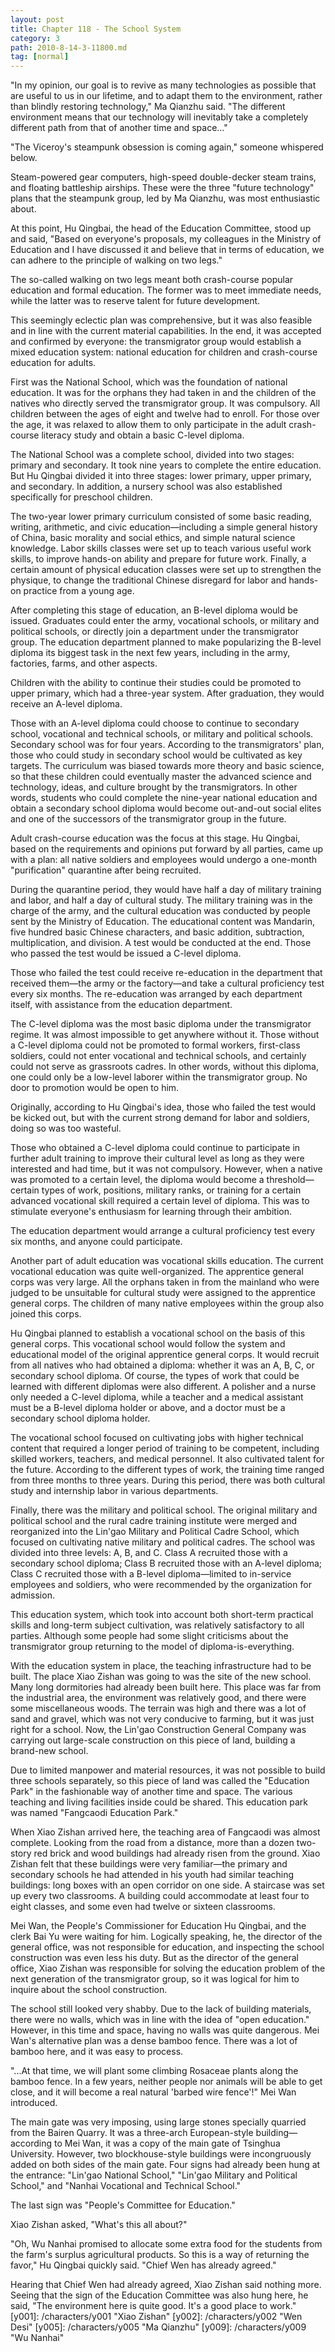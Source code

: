 ```yaml
---
layout: post
title: Chapter 118 - The School System
category: 3
path: 2010-8-14-3-11800.md
tag: [normal]
---
```


"In my opinion, our goal is to revive as many technologies as possible that are useful to us in our lifetime, and to adapt them to the environment, rather than blindly restoring technology," Ma Qianzhu said. "The different environment means that our technology will inevitably take a completely different path from that of another time and space..."

"The Viceroy's steampunk obsession is coming again," someone whispered below.

Steam-powered gear computers, high-speed double-decker steam trains, and floating battleship airships. These were the three "future technology" plans that the steampunk group, led by Ma Qianzhu, was most enthusiastic about.

At this point, Hu Qingbai, the head of the Education Committee, stood up and said, "Based on everyone's proposals, my colleagues in the Ministry of Education and I have discussed it and believe that in terms of education, we can adhere to the principle of walking on two legs."

The so-called walking on two legs meant both crash-course popular education and formal education. The former was to meet immediate needs, while the latter was to reserve talent for future development.

This seemingly eclectic plan was comprehensive, but it was also feasible and in line with the current material capabilities. In the end, it was accepted and confirmed by everyone: the transmigrator group would establish a mixed education system: national education for children and crash-course education for adults.

First was the National School, which was the foundation of national education. It was for the orphans they had taken in and the children of the natives who directly served the transmigrator group. It was compulsory. All children between the ages of eight and twelve had to enroll. For those over the age, it was relaxed to allow them to only participate in the adult crash-course literacy study and obtain a basic C-level diploma.

The National School was a complete school, divided into two stages: primary and secondary. It took nine years to complete the entire education. But Hu Qingbai divided it into three stages: lower primary, upper primary, and secondary. In addition, a nursery school was also established specifically for preschool children.

The two-year lower primary curriculum consisted of some basic reading, writing, arithmetic, and civic education—including a simple general history of China, basic morality and social ethics, and simple natural science knowledge. Labor skills classes were set up to teach various useful work skills, to improve hands-on ability and prepare for future work. Finally, a certain amount of physical education classes were set up to strengthen the physique, to change the traditional Chinese disregard for labor and hands-on practice from a young age.

After completing this stage of education, an B-level diploma would be issued. Graduates could enter the army, vocational schools, or military and political schools, or directly join a department under the transmigrator group. The education department planned to make popularizing the B-level diploma its biggest task in the next few years, including in the army, factories, farms, and other aspects.

Children with the ability to continue their studies could be promoted to upper primary, which had a three-year system. After graduation, they would receive an A-level diploma.

Those with an A-level diploma could choose to continue to secondary school, vocational and technical schools, or military and political schools. Secondary school was for four years. According to the transmigrators' plan, those who could study in secondary school would be cultivated as key targets. The curriculum was biased towards more theory and basic science, so that these children could eventually master the advanced science and technology, ideas, and culture brought by the transmigrators. In other words, students who could complete the nine-year national education and obtain a secondary school diploma would become out-and-out social elites and one of the successors of the transmigrator group in the future.

Adult crash-course education was the focus at this stage. Hu Qingbai, based on the requirements and opinions put forward by all parties, came up with a plan: all native soldiers and employees would undergo a one-month "purification" quarantine after being recruited.

During the quarantine period, they would have half a day of military training and labor, and half a day of cultural study. The military training was in the charge of the army, and the cultural education was conducted by people sent by the Ministry of Education. The educational content was Mandarin, five hundred basic Chinese characters, and basic addition, subtraction, multiplication, and division. A test would be conducted at the end. Those who passed the test would be issued a C-level diploma.

Those who failed the test could receive re-education in the department that received them—the army or the factory—and take a cultural proficiency test every six months. The re-education was arranged by each department itself, with assistance from the education department.

The C-level diploma was the most basic diploma under the transmigrator regime. It was almost impossible to get anywhere without it. Those without a C-level diploma could not be promoted to formal workers, first-class soldiers, could not enter vocational and technical schools, and certainly could not serve as grassroots cadres. In other words, without this diploma, one could only be a low-level laborer within the transmigrator group. No door to promotion would be open to him.

Originally, according to Hu Qingbai's idea, those who failed the test would be kicked out, but with the current strong demand for labor and soldiers, doing so was too wasteful.

Those who obtained a C-level diploma could continue to participate in further adult training to improve their cultural level as long as they were interested and had time, but it was not compulsory. However, when a native was promoted to a certain level, the diploma would become a threshold—certain types of work, positions, military ranks, or training for a certain advanced vocational skill required a certain level of diploma. This was to stimulate everyone's enthusiasm for learning through their ambition.

The education department would arrange a cultural proficiency test every six months, and anyone could participate.

Another part of adult education was vocational skills education. The current vocational education was quite well-organized. The apprentice general corps was very large. All the orphans taken in from the mainland who were judged to be unsuitable for cultural study were assigned to the apprentice general corps. The children of many native employees within the group also joined this corps.

Hu Qingbai planned to establish a vocational school on the basis of this general corps. This vocational school would follow the system and educational model of the original apprentice general corps. It would recruit from all natives who had obtained a diploma: whether it was an A, B, C, or secondary school diploma. Of course, the types of work that could be learned with different diplomas were also different. A polisher and a nurse only needed a C-level diploma, while a teacher and a medical assistant must be a B-level diploma holder or above, and a doctor must be a secondary school diploma holder.

The vocational school focused on cultivating jobs with higher technical content that required a longer period of training to be competent, including skilled workers, teachers, and medical personnel. It also cultivated talent for the future. According to the different types of work, the training time ranged from three months to three years. During this period, there was both cultural study and internship labor in various departments.

Finally, there was the military and political school. The original military and political school and the rural cadre training institute were merged and reorganized into the Lin'gao Military and Political Cadre School, which focused on cultivating native military and political cadres. The school was divided into three levels: A, B, and C. Class A recruited those with a secondary school diploma; Class B recruited those with an A-level diploma; Class C recruited those with a B-level diploma—limited to in-service employees and soldiers, who were recommended by the organization for admission.

This education system, which took into account both short-term practical skills and long-term subject cultivation, was relatively satisfactory to all parties. Although some people had some slight criticisms about the transmigrator group returning to the model of diploma-is-everything.

With the education system in place, the teaching infrastructure had to be built. The place Xiao Zishan was going to was the site of the new school. Many long dormitories had already been built here. This place was far from the industrial area, the environment was relatively good, and there were some miscellaneous woods. The terrain was high and there was a lot of sand and gravel, which was not very conducive to farming, but it was just right for a school. Now, the Lin'gao Construction General Company was carrying out large-scale construction on this piece of land, building a brand-new school.

Due to limited manpower and material resources, it was not possible to build three schools separately, so this piece of land was called the "Education Park" in the fashionable way of another time and space. The various teaching and living facilities inside could be shared. This education park was named "Fangcaodi Education Park."

When Xiao Zishan arrived here, the teaching area of Fangcaodi was almost complete. Looking from the road from a distance, more than a dozen two-story red brick and wood buildings had already risen from the ground. Xiao Zishan felt that these buildings were very familiar—the primary and secondary schools he had attended in his youth had similar teaching buildings: long boxes with an open corridor on one side. A staircase was set up every two classrooms. A building could accommodate at least four to eight classes, and some even had twelve or sixteen classrooms.

Mei Wan, the People's Commissioner for Education Hu Qingbai, and the clerk Bai Yu were waiting for him. Logically speaking, he, the director of the general office, was not responsible for education, and inspecting the school construction was even less his duty. But as the director of the general office, Xiao Zishan was responsible for solving the education problem of the next generation of the transmigrator group, so it was logical for him to inquire about the school construction.

The school still looked very shabby. Due to the lack of building materials, there were no walls, which was in line with the idea of "open education." However, in this time and space, having no walls was quite dangerous. Mei Wan's alternative plan was a dense bamboo fence. There was a lot of bamboo here, and it was easy to process.

"...At that time, we will plant some climbing Rosaceae plants along the bamboo fence. In a few years, neither people nor animals will be able to get close, and it will become a real natural 'barbed wire fence'!" Mei Wan introduced.

The main gate was very imposing, using large stones specially quarried from the Bairen Quarry. It was a three-arch European-style building—according to Mei Wan, it was a copy of the main gate of Tsinghua University. However, two blockhouse-style buildings were incongruously added on both sides of the main gate. Four signs had already been hung at the entrance: "Lin'gao National School," "Lin'gao Military and Political School," and "Nanhai Vocational and Technical School."

The last sign was "People's Committee for Education."

Xiao Zishan asked, "What's this all about?"

"Oh, Wu Nanhai promised to allocate some extra food for the students from the farm's surplus agricultural products. So this is a way of returning the favor," Hu Qingbai quickly said. "Chief Wen has already agreed."

Hearing that Chief Wen had already agreed, Xiao Zishan said nothing more. Seeing that the sign of the Education Committee was also hung here, he said, "The environment here is quite good. It's a good place to work."
[y001]: /characters/y001 "Xiao Zishan"
[y002]: /characters/y002 "Wen Desi"
[y005]: /characters/y005 "Ma Qianzhu"
[y009]: /characters/y009 "Wu Nanhai"